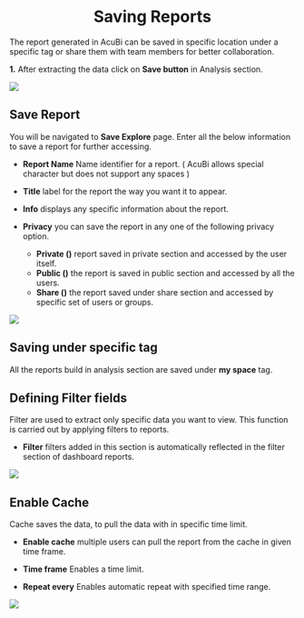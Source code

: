 <center><h1>Saving Reports</h1></center>

The report generated in AcuBi can be saved in specific location under a specific tag or share them with team members for better collaboration.

**1.** After extracting the data click on **Save button** in Analysis section. 

![ 
  ](https://raw.githubusercontent.com/sv18042016/fp1/cbe0a5ade1657451e97f2a05d4eba5db6eaa2b1d/images/save_report.png)


## Save Report

You will be navigated to **Save Explore** page. Enter all the below information  to save a report for further accessing.

- **Report Name** Name identifier for a report. ( AcuBi allows  special character but does not  support any spaces )

- **Title** label for the report the way you want it to appear.

- **Info** displays any specific information about the report.

- **Privacy** you can save the report in any one of the following privacy option.

  - **Private ()** report saved in private section and accessed by the user itself.
  - **Public ()** the report is saved in public section and accessed by all the users.
  -  **Share ()** the report saved under share section and accessed by specific set of users or groups.

![
](https://raw.githubusercontent.com/sv18042016/fp1/8d50b81c2f7d831fa967d3e3476fbb5eb6d622f9/images/save_tag.png)

## Saving under specific tag

All the reports build in analysis section are saved under **my space** tag.

## Defining Filter fields

Filter are used to extract only specific data you want to view. This function is carried out by applying filters to reports.
 
- **Filter**  filters added in this section is automatically reflected in the filter section of dashboard reports.

![
](https://raw.githubusercontent.com/sv18042016/fp1/0cd869712c2e2db47b176cb6dda6dc83d8b0db1e/images/filter_reports.png)

## Enable Cache 

Cache saves the data, to pull the data with in specific time limit.

- **Enable cache** multiple users can pull the report from the cache in given time frame.

- **Time frame** Enables a time limit.

- **Repeat every** Enables automatic repeat with specified time range.

![
](https://raw.githubusercontent.com/sv18042016/fp1/c3d6afc87b695179e11d12603ab4e8f72c03c890/images/cache.png)
<!--stackedit_data:
eyJoaXN0b3J5IjpbNzQ1ODQ5NDQsMTk4MjU1NjEwLDczNjczNj
c3OCwzNjU3MTk2ODMsMTkyMzA3NzkxMiwtODg4OTU4ODU4LC0z
MzcyNjIwMl19
-->